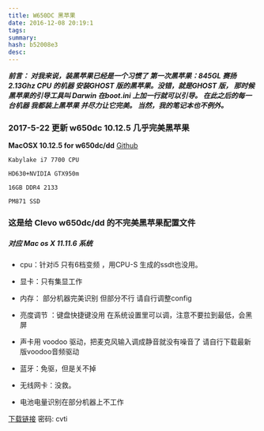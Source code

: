 ```yaml
---
title: W650DC 黑苹果
date: 2016-12-08 20:19:1
tags: 
summary: 
hash: b52008e3
desc: 
---
```

***前言：
对我来说，装黑苹果已经是一个习惯了
第一次黑苹果：845GL 赛扬2.13Ghz CPU 的机器 安装GHOST 版的黑苹果。没错，就是GHOST 版， 那时候黑苹果的引导工具叫 Darwin 在boot.ini 上加一行就可以引导。
在此之后的每一台机器 我都装上黑苹果 并尽力让它完美。
当然，我的笔记本也不例外。***

### 2017-5-22 更新  w650dc 10.12.5 几乎完美黑苹果

**MacOSX 10.12.5 for w650dc/dd**
 [Github](https://github.com/vistazx1/MacOSX-10.12.x-for-W650DC-DD)

```
Kabylake i7 7700 CPU

HD630+NVIDIA GTX950m

16GB DDR4 2133

PM871 SSD
```



### 这是给 Clevo w650dc/dd 的**不完美**黑苹果配置文件
##### 对应 Mac os X 11.11.6 系统
- cpu：针对i5 只有6档变频 ，用CPU-S 生成的ssdt也没用。

- 显卡：只有集显工作
- 内存： 部分机器完美识别 但部分不行 请自行调整config
- 亮度调节 ：键盘快捷键没用 在系统设置里可以调，注意不要拉到最低，会黑屏 
- 声卡用 voodoo 驱动，把麦克风输入调成静音就没有噪音了 请自行下载最新版voodoo音频驱动
- 蓝牙：免驱，但是关不掉
- 无线网卡：没救。
- 电池电量识别在部分机器上不工作

[下载链接](https://pan.baidu.com/s/1slN8BTV) 密码: cvti
